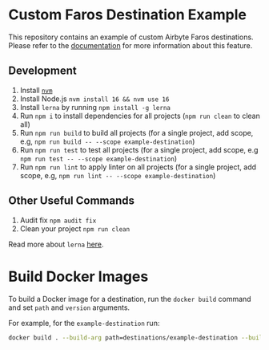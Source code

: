 # Custom Faros Destination Example 

This repository contains an example of custom Airbyte Faros destinations.
Please refer to the [documentation](https://github.com/faros-ai/airbyte-connectors/tree/main/destinations/airbyte-faros-destination#custom-sources) for more information about this feature.

## Development

1. Install [`nvm`](https://github.com/nvm-sh/nvm#installing-and-updating)
2. Install Node.js `nvm install 16 && nvm use 16`
3. Install `lerna` by running `npm install -g lerna`
4. Run `npm i` to install dependencies for all projects (`npm run clean` to clean all)
5. Run `npm run build` to build all projects (for a single project, add scope, e.g, `npm run build -- --scope example-destination`)
6. Run `npm run test` to test all projects (for a single project, add scope, e.g `npm run test -- --scope example-destination`)
7. Run `npm run lint` to apply linter on all projects (for a single project, add scope, e.g, `npm run lint -- --scope example-destination`)

## Other Useful Commands

1. Audit fix `npm audit fix`
2. Clean your project `npm run clean`

Read more about `lerna` [here](https://github.com/lerna/lerna).

# Build Docker Images

To build a Docker image for a destination, run the `docker build` command and set `path` and `version` arguments.

For example, for the `example-destination` run:

```sh
docker build . --build-arg path=destinations/example-destination --build-arg version=0.1.0 -t example-destination
```


